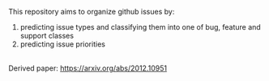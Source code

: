 This repository aims to organize github issues by:
1. predicting issue types and classifying them into one of bug, feature and support classes
2. predicting issue priorities
<br /><br />

Derived paper: https://arxiv.org/abs/2012.10951 

